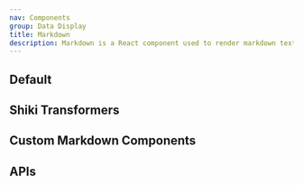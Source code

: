 ```yaml
---
nav: Components
group: Data Display
title: Markdown
description: Markdown is a React component used to render markdown text. It supports various markdown syntax such as headings, lists, links, images, code blocks and more. It is commonly used in documentation, blogs, and other text-heavy applications.
---
```


## Default

<code src="./demos/index.tsx" nopadding></code>

## Shiki Transformers

<code src="./demos/code.tsx" nopadding></code>

## Custom Markdown Components

<code src="./demos/customComponents.tsx" nopadding></code>

## APIs

<API></API>
